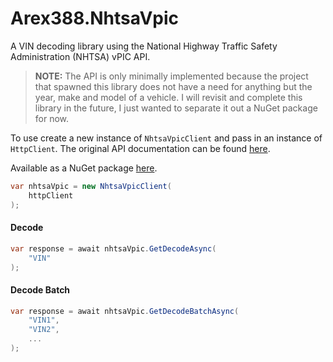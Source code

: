 # Arex388.NhtsaVpic

A VIN decoding library using the National Highway Traffic Safety Administration (NHTSA) vPIC API.

> **NOTE:** The API is only minimally implemented because the project that spawned this library does not have a need for anything but the year, make and model of a vehicle. I will revisit and complete this library in the future, I just wanted to separate it out a NuGet package for now.

To use create a new instance of `NhtsaVpicClient` and pass in an instance of `HttpClient`. The original API documentation can be found [here](https://vpic.nhtsa.dot.gov/api/).

Available as a NuGet package [here]().

```c#
var nhtsaVpic = new NhtsaVpicClient(
    httpClient
);
```

#### Decode

```c#
var response = await nhtsaVpic.GetDecodeAsync(
    "VIN"
);
```

#### Decode Batch

```C#
var response = await nhtsaVpic.GetDecodeBatchAsync(
    "VIN1",
    "VIN2",
    ...
);
```

